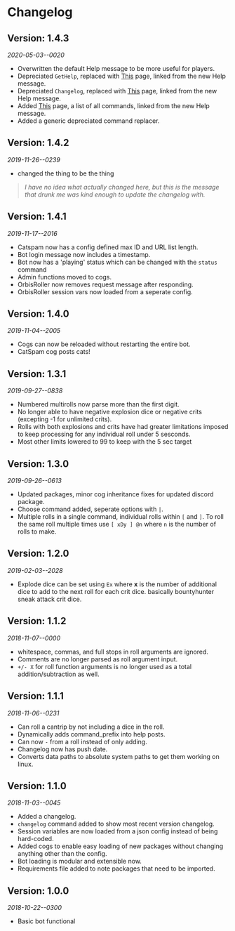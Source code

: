 # Changelog

## Version: 1.4.3  
 *2020-05-03--0020*
- Overwritten the default Help message to be more useful for players.
- Depreciated `GetHelp`, replaced with [This](https://github.com/OrbisBotDev/OrbisBotHelp/blob/master/Rolling.md) page, linked from the new Help message.
- Depreciated `Changelog`, replaced with [This](https://github.com/OrbisBotDev/OrbisBotHelp/blob/master/Changelog.md) page, linked from the new Help message.
- Added [This](https://github.com/OrbisBotDev/OrbisBotHelp/blob/master/Commands.md) page, a list of all commands, linked from the new Help message.
- Added a generic depreciated command replacer.

## Version: 1.4.2  
 *2019-11-26--0239*
- changed the thing to be the thing
> *I have no idea what actually changed here, but this is the message that drunk me was kind enough to update the changelog with.*

## Version: 1.4.1  
 *2019-11-17--2016*
- Catspam now has a config defined max ID and URL list length.
- Bot login message now includes a timestamp.
- Bot now has a 'playing' status which can be changed with the `status` command
- Admin functions moved to cogs.
- OrbisRoller now removes request message after responding.
- OrbisRoller session vars now loaded from a seperate config.

## Version: 1.4.0  
 *2019-11-04--2005*
- Cogs can now be reloaded without restarting the entire bot.
- CatSpam cog posts cats!

## Version: 1.3.1 
 *2019-09-27--0838*
- Numbered multirolls now parse more than the first digit.
- No longer able to have negative explosion dice or negative crits (excepting -1 for unlimited crits).
- Rolls with both explosions and crits have had greater limitations imposed to keep processing for any individual roll under 5 sesconds.
- Most other limits lowered to 99 to keep with the 5 sec target

## Version: 1.3.0 
 *2019-09-26--0613*
- Updated packages, minor cog inheritance fixes for updated discord package.
- Choose command added, seperate options with `|`.
- Multiple rolls in a single command, individual rolls within `[` and `]`. To roll the same roll multiple times use `[ xDy ] @n` where `n` is the number of rolls to make.

## Version: 1.2.0 
 *2019-02-03--2028*
- Explode dice can be set using `Ex` where **x** is the number of additional dice to add to the next roll for each crit dice. basically bountyhunter sneak attack crit dice.

## Version: 1.1.2  
 *2018-11-07--0000*
- whitespace, commas, and full stops in roll arguments are ignored.
- Comments are no longer parsed as roll argument input.
- `+/- X` for roll function arguments is no longer used as a total addition/subtraction as well.

## Version: 1.1.1  
 *2018-11-06--0231*
- Can roll a cantrip by not including a dice in the roll.
- Dynamically adds command_prefix into help posts.
- Can now `-` from a roll instead of only adding.
- Changelog now has push date.
- Converts data paths to absolute system paths to get them working on linux.

## Version: 1.1.0 
 *2018-11-03--0045*
 - Added a changelog.
- `changelog` command added to show most recent version changelog.
- Session variables are now loaded from a json config instead of being hard-coded.
- Added cogs to enable easy loading of new packages without changing anything other than the config.
- Bot loading is modular and extensible now.
- Requirements file added to note packages that need to be imported.

## Version: 1.0.0  
 *2018-10-22--0300*
- Basic bot functional


